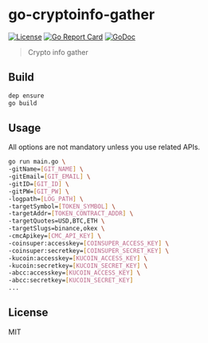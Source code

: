 # go-cryptoinfo-gather
[![License](http://img.shields.io/badge/license-MIT-blue.svg)](https://raw.githubusercontent.com/hexoul/go-cryptoinfo-gather/master/LICENSE)
[![Go Report Card](https://goreportcard.com/badge/github.com/hexoul/go-cryptoinfo-gather)](https://goreportcard.com/report/github.com/hexoul/go-cryptoinfo-gather)
[![GoDoc](https://godoc.org/github.com/hexoul/go-cryptoinfo-gather?status.svg)](https://godoc.org/github.com/hexoul/go-cryptoinfo-gather)

> Crypto info gather

## Build
```bash
dep ensure
go build
```

## Usage
All options are not mandatory unless you use related APIs.

```bash
go run main.go \
-gitName=[GIT_NAME] \
-gitEmail=[GIT_EMAIL] \
-gitID=[GIT_ID] \
-gitPW=[GIT_PW] \
-logpath=[LOG_PATH] \
-targetSymbol=[TOKEN_SYMBOL] \
-targetAddr=[TOKEN_CONTRACT_ADDR] \
-targetQuotes=USD,BTC,ETH \
-targetSlugs=binance,okex \
-cmcApikey=[CMC_API_KEY] \
-coinsuper:accesskey=[COINSUPER_ACCESS_KEY] \
-coinsuper:secretkey=[COINSUPER_SECRET_KEY] \
-kucoin:accesskey=[KUCOIN_ACCESS_KEY] \
-kucoin:secretkey=[KUCOIN_SECRET_KEY] \
-abcc:accesskey=[KUCOIN_ACCESS_KEY] \
-abcc:secretkey=[KUCOIN_SECRET_KEY]
...
```

## License
MIT